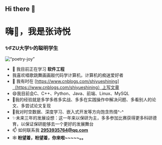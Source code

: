 ## Hi there 👋

<!--
**poetry-joy/poetry-joy** is a ✨ _special_ ✨ repository because its `README.md` (this file) appears on your GitHub profile.

Here are some ideas to get you started:

- 🔭 I’m currently working on ...
- 🌱 I’m currently learning ...
- 👯 I’m looking to collaborate on ...
- 🤔 I’m looking for help with ...
- 💬 Ask me about ...
- 📫 How to reach me: ...
- 😄 Pronouns: ...
- ⚡ Fun fact: ...
-->

<h1 align=“center”>嗨👋，我是张诗悦</h1>
<h3 align=“center”>✨FZU大学✨的聪明学生</h3>

<p align=“left”> <img src=“https://komarev.com/ghpvc/?username=poetry-joy&label=Profile%20views&color=0e75b6&style=flat” alt=“poetry-joy” /> </p>
<p align=“left”> <a href=“https://github.com/ryo-ma/github-profile-trophy”><imgsrc=“https://github-profile-trophy.vercel.app/?username=poetry-joy” alt=“poetry-joy” /></a> </p>

- 🌱 我目前正在学习 **软件工程**
- 我喜欢唱歌跳舞画画敲代码学计算机，计算机的痴迷爱好者
- 📝 我有时在 [https://www.cnblogs.com/shiyueshining]（https://www.cnblogs.com/shiyueshining）上写文章
- 😄我目前会C、C++、Python、Java、前端、Linux、MySQL
- 💬我的经验就是多学多练多实战、多多在实践操作中解决问题、多看别人的论文、多尝试论文复现
- 🐳我对时空数据、深度学习、嵌入式开发等方向饱含热情^-^
- ✨未来三年的发展设想：这一年来以保研为主，多多参加比赛获得更多科研德育，以保证保研能够去一个更好的发展舞台
- 📫 如何联系我 **2953935764@qq.com**
- 🕸️  **盼望着，盼望着，你来啦~~~~~。。**

